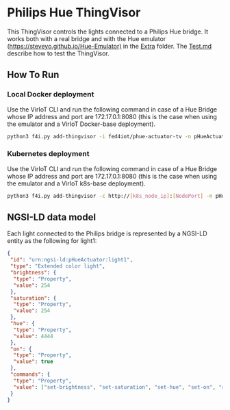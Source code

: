 # Philips Hue ThingVisor

This ThingVisor controls the lights connected to a Philips Hue bridge. It works both with a real bridge and with the Hue emulator (<https://steveyo.github.io/Hue-Emulator)> in the [Extra](../../../Extra) folder.
The [Test.md](./Test.md) describe how to test the ThingVisor.

## How To Run

### Local Docker deployment

Use the VirIoT CLI and run the following command in case of a Hue Bridge whose IP address and port are 172.17.0.1:8080 (this is the case when using the emulator and a VirIoT Docker-base deployment).  

```bash
python3 f4i.py add-thingvisor -i fed4iot/phue-actuator-tv -n pHueActuator -d "pHue actuator" -p '{"bridgeIP":"172.17.0.1", "bridgePort":"8000"}'
```

### Kubernetes deployment

Use the VirIoT CLI and run the following command in case of a Hue Bridge whose IP address and port are 172.17.0.1:8080 (this is the case when using the emulator and a VirIoT k8s-base deployment).

```bash
python3 f4i.py add-thingvisor -c http://[k8s_node_ip]:[NodePort] -n pHueActuator -d "pHue actuator" -p '{"bridgeIP":"172.17.0.1", "bridgePort":"8000"}' -y "yaml/thingVisor-Philips-Hue.yaml"
```

## NGSI-LD data model

Each light connected to the Philips bridge is represented by a NGSI-LD entity as the following for light1:

```json
{
 "id": "urn:ngsi-ld:pHueActuator:light1",
 "type": "Extended color light",
 "brightness": {
  "type": "Property",
  "value": 254
 },
 "saturation": {
  "type": "Property",
  "value": 254
 },
 "hue": {
  "type": "Property",
  "value": 4444
 },
 "on": {
  "type": "Property",
  "value": true
 },
 "commands": {
  "type": "Property",
  "value": ["set-brightness", "set-saturation", "set-hue", "set-on", "raw-command"]
 }
}
```

